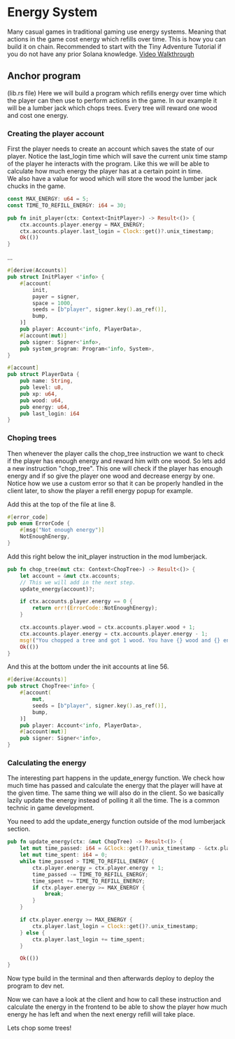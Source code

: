 # Energy System

Many casual games in traditional gaming use energy systems. Meaning that actions in the game cost energy which refills over time. This is how you can build it on chain.
Recommended to start with the Tiny Adventure Tutorial if you do not have any prior Solana knowledge.
[Video Walkthrough](https://www.youtube.com/watch?v=YYQtRCXJBgs&ab_channel=Solana)

## Anchor program

(lib.rs file)
Here we will build a program which refills energy over time which the player can then use to perform actions in the game.
In our example it will be a lumber jack which chops trees. Every tree will reward one wood and cost one energy.

### Creating the player account

First the player needs to create an account which saves the state of our player. Notice the last_login time which will save the current unix time stamp of the player he interacts with the program.
Like this we will be able to calculate how much energy the player has at a certain point in time.  
We also have a value for wood which will store the wood the lumber jack chucks in the game.

```rs
const MAX_ENERGY: u64 = 5;
const TIME_TO_REFILL_ENERGY: i64 = 30;

pub fn init_player(ctx: Context<InitPlayer>) -> Result<()> {
    ctx.accounts.player.energy = MAX_ENERGY;
    ctx.accounts.player.last_login = Clock::get()?.unix_timestamp;
    Ok(())
}
```

...

```rs
#[derive(Accounts)]
pub struct InitPlayer <'info> {
    #[account(
        init,
        payer = signer,
        space = 1000,
        seeds = [b"player", signer.key().as_ref()],
        bump,
    )]
    pub player: Account<'info, PlayerData>,
    #[account(mut)]
    pub signer: Signer<'info>,
    pub system_program: Program<'info, System>,
}

#[account]
pub struct PlayerData {
    pub name: String,
    pub level: u8,
    pub xp: u64,
    pub wood: u64,
    pub energy: u64,
    pub last_login: i64
}
```

### Choping trees

Then whenever the player calls the chop_tree instruction we want to check if the player has enough energy and reward him with one wood.
So lets add a new instruction "chop_tree". This one will check if the player has enough energy and if so give the player one wood and decrease energy by one. Notice how we use a custom error so that it can be properly handled in the client later, to show the player a refill energy popup for example.

Add this at the top of the file at line 8.

```rs
#[error_code]
pub enum ErrorCode {
    #[msg("Not enough energy")]
    NotEnoughEnergy,
}
```

Add this right below the init_player instruction in the mod lumberjack.

```rs
pub fn chop_tree(mut ctx: Context<ChopTree>) -> Result<()> {
    let account = &mut ctx.accounts;
    // This we will add in the next step.
    update_energy(account)?;

    if ctx.accounts.player.energy == 0 {
        return err!(ErrorCode::NotEnoughEnergy);
    }

    ctx.accounts.player.wood = ctx.accounts.player.wood + 1;
    ctx.accounts.player.energy = ctx.accounts.player.energy - 1;
    msg!("You chopped a tree and got 1 wood. You have {} wood and {} energy left.", ctx.accounts.player.wood, ctx.accounts.player.energy);
    Ok(())
}
```

And this at the bottom under the init accounts at line 56.

```rs
#[derive(Accounts)]
pub struct ChopTree<'info> {
    #[account(
        mut,
        seeds = [b"player", signer.key().as_ref()],
        bump,
    )]
    pub player: Account<'info, PlayerData>,
    #[account(mut)]
    pub signer: Signer<'info>,
}
```

### Calculating the energy

The interesting part happens in the update_energy function. We check how much time has passed and calculate the energy that the player will have at the given time.
The same thing we will also do in the client. So we basically lazily update the energy instead of polling it all the time.
The is a common technic in game development.

You need to add the update_energy function outside of the mod lumberjack section.

```rs
pub fn update_energy(ctx: &mut ChopTree) -> Result<()> {
    let mut time_passed: i64 = &Clock::get()?.unix_timestamp - &ctx.player.last_login;
    let mut time_spent: i64 = 0;
    while time_passed > TIME_TO_REFILL_ENERGY {
        ctx.player.energy = ctx.player.energy + 1;
        time_passed -= TIME_TO_REFILL_ENERGY;
        time_spent += TIME_TO_REFILL_ENERGY;
        if ctx.player.energy >= MAX_ENERGY {
            break;
        }
    }

    if ctx.player.energy >= MAX_ENERGY {
        ctx.player.last_login = Clock::get()?.unix_timestamp;
    } else {
        ctx.player.last_login += time_spent;
    }

    Ok(())
}
```

Now type build in the terminal and then afterwards deploy to deploy the program to dev net.

Now we can have a look at the client and how to call these instruction and calculate the energy in the frontend to be able to show the player how much energy he has left and when the next energy refill will take place.

Lets chop some trees!
